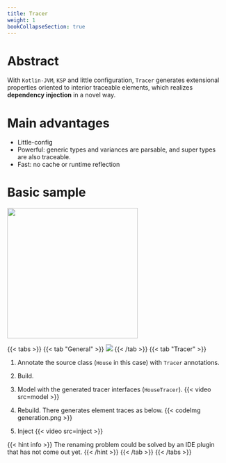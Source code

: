 ```yaml
---
title: Tracer
weight: 1
bookCollapseSection: true
---
```


# Abstract
With `Kotlin-JVM`, `KSP` and little configuration, `Tracer` generates extensional properties 
oriented to interior traceable elements, which realizes **dependency injection** in a novel way. 

# Main advantages
- Little-config
- Powerful: generic types and variances are parsable, and super types are also traceable.   
- Fast: no cache or runtime reflection

# Basic sample
<image src="singleBedroomHouse.png" width=300></image>

{{< tabs >}}
{{< tab "General" >}} <image src=general.png ></image> {{< /tab >}}
{{< tab "Tracer" >}} 
1. Annotate the source class (`House` in this case) with `Tracer` annotations. 
2. Build.
3. Model with the generated tracer interfaces (`HouseTracer`).
   {{< video src=model >}}

4. Rebuild. There generates element traces as below.
    {{< codeImg generation.png >}}
5. Inject
    {{< video src=inject >}}

{{< hint info >}}
The renaming problem could be solved by an IDE plugin that has not come out yet.
{{< /hint >}}
{{< /tab >}}
{{< /tabs >}}